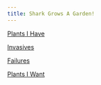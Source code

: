 ```yaml
---
title: Shark Grows A Garden!
---
```


[Plants I Have](https://tangerineshark.github.io/sharkgrowsagarden/2023/08/24/plants-i-have.html)

[Invasives](https://tangerineshark.github.io/sharkgrowsagarden/2023/08/24/invasives.html)

[Failures](https://tangerineshark.github.io/sharkgrowsagarden/2023/08/24/failures.html)

[Plants I Want](https://tangerineshark.github.io/sharkgrowsagarden/2023/08/24/plants-i-want.html)
